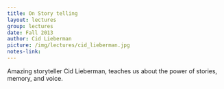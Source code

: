 ```yaml
---
title: On Story telling
layout: lectures
group: lectures
date: Fall 2013
author: Cid Lieberman
picture: /img/lectures/cid_lieberman.jpg
notes-link:
---
```

Amazing storyteller Cid Lieberman, teaches us about the power of stories, memory, and voice.
